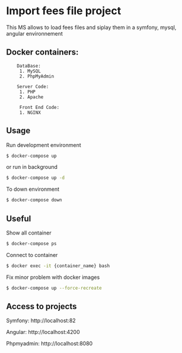 
# Import fees file project
This MS allows to load fees files and siplay them in a symfony, mysql, angular environnement

## Docker containers:

		DataBase:
		 1. MySQL
		 2. PhpMyAdmin
		
		Server Code:
		 1. PHP
		 2. Apache
	 
		 Front End Code:
		 1. NGINX


Usage
-----
Run development environment
```bash
$ docker-compose up
```
or run in background
```bash
$ docker-compose up -d
```
To down environment
```bash
$ docker-compose down
```
Useful
------
Show all container
```bash
$ docker-compose ps
```
Connect to container
```bash
$ docker exec -it {container_name} bash
```
Fix minor problem with docker images
```bash
$ docker-compose up --force-recreate
```

Access to projects
------------------
Symfony: http://localhost:82

Angular: http://localhost:4200

Phpmyadmin: http://localhost:8080

